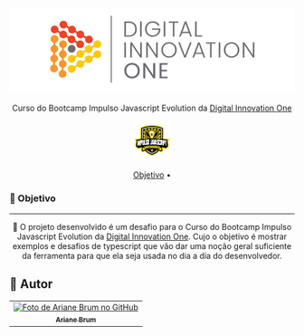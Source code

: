 <div align="center">
<img src="src/assets/dio.png" alt="DIO" title="Digital Innovation One">

Curso do Bootcamp Impulso Javascript Evolution da <a href="https://web.dio.me/home" target="_blank">Digital Innovation One</a>

<img src="src/assets/impulso-logo.png" title="Badge" width="70" height="70">

<p align="center">
 <a href="#objetivo">Objetivo</a> •
 
</p>
</div>
<h3 id="objetivo">🔖 Objetivo</h3>
<hr />
<p align="center">🚀 O projeto desenvolvido é um desafio para o  Curso do Bootcamp Impulso Javascript Evolution da <a href="https://web.dio.me/home" target="_blank">Digital Innovation One</a>. Cujo o objetivo é mostrar exemplos e desafios de typescript que vão dar uma noção geral suficiente da ferramenta para que ela seja usada no dia a dia do desenvolvedor. 
</p>

## 🦄 Autor<br>

<table>
  <tr>
    <td align="center">
      <a href="https://github.com/Ariane-Brum">
         <img src="https://avatars.githubusercontent.com/u/64805032?v=4" width="100px;" alt="Foto de Ariane Brum no GitHub"/><br>
        <sub>
          <b>Ariane Brum</b>
        </sub>
      </a>
    </td>
  </tr>
</table>

